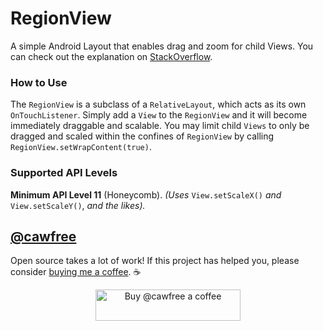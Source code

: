 # RegionView
A simple Android Layout that enables drag and zoom for child Views. You can check out the explanation on [StackOverflow](https://stackoverflow.com/questions/9398057/android-move-a-view-on-touch-move-action-move/45241868#45241868).

### How to Use
The `RegionView` is a subclass of a `RelativeLayout`, which acts as its own `OnTouchListener`. Simply add a `View` to the `RegionView` and it will become immediately draggable and scalable. You may limit child `Views` to only be dragged and scaled within the confines of `RegionView` by calling `RegionView.setWrapContent(true)`.

### Supported API Levels
**Minimum API Level 11** (Honeycomb). *(Uses* `View.setScaleX()` *and* `View.setScaleY()`, *and the likes).*

## [@cawfree](https://twitter.com/cawfree)

Open source takes a lot of work! If this project has helped you, please consider [buying me a coffee](https://www.buymeacoffee.com/cawfree). ☕ 

<p align="center">
  <a href="https://www.buymeacoffee.com/cawfree">
    <img src="https://cdn.buymeacoffee.com/buttons/default-orange.png" alt="Buy @cawfree a coffee" width="232" height="50" />
  </a>
</p>
